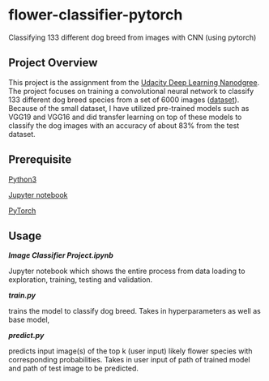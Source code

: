 # flower-classifier-pytorch
Classifying 133 different dog breed from images with CNN (using pytorch)

## Project Overview
This project is the assignment from the [Udacity Deep Learning Nanodgree](https://www.udacity.com/course/deep-learning-nanodegree--nd101). 
The project focuses on training a convolutional neural network to classify 133 different dog breed
species from a set of 6000 images ([dataset](https://s3-us-west-1.amazonaws.com/udacity-aind/dog-project/dogImages.zip)). Because of the small dataset, I have utilized pre-trained models 
such as VGG19 and VGG16 and did transfer learning on top of these models to classify the dog
images with an accuracy of about 83% from the test dataset.

## Prerequisite

[Python3](https://www.python.org/downloads/)

[Jupyter notebook](https://jupyter.org/install)

[PyTorch](https://pytorch.org/get-started/locally/)


## Usage
**_Image Classifier Project.ipynb_**    

Jupyter notebook which shows the entire process from data loading 
to exploration, training, testing and validation.


**_train.py_**                          

trains the model to classify dog breed. Takes in hyperparameters as well as base model,


**_predict.py_**                        

predicts input image(s) of the top k (user input) likely flower species with corresponding 
probabilities. Takes in user input of path of trained model and path of test image to be predicted.
